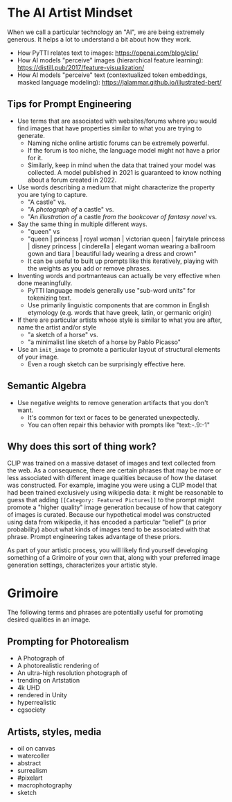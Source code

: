 # The AI Artist Mindset

When we call a particular technology an "AI", we are being extremely generous. It helps a lot to understand a bit about how they work.

* How PyTTI relates text to images: https://openai.com/blog/clip/
* How AI models "perceive" images (hierarchical feature learning): https://distill.pub/2017/feature-visualization/
* How AI models "perceive" text (contextualized token embeddings, masked language modeling): https://jalammar.github.io/illustrated-bert/


## Tips for Prompt Engineering

* Use terms that are associated with websites/forums where you would find images that have properties similar to what you are trying to generate. 
  * Naming niche online artistic forums can be extremely powerful.
  * If the forum is too niche, the language model might not have a prior for it.
  * Similarly, keep in mind when the data that trained your model was collected. A model published in 2021 is guaranteed to know nothing about a forum created in 2022.
* Use words describing a medium that might characterize the property you are tying to capture. 
  * "A castle" vs. 
  * "A *photograph of* a castle" vs.
  * "An *illustration of* a castle *from the bookcover of fantasy novel* vs.
* Say the same thing in multiple different ways.
  * "queen" vs
  * "queen | princess | royal woman | victorian queen | fairytale princess | disney princess | cinderella | elegant woman wearing a ballroom gown and tiara | beautiful lady wearing a dress and crown"
  * It can be useful to built up prompts like this iteratively, playing with the weights as you add or remove phrases.
* Inventing words and portmanteaus can actually be very effective when done meaningfully.
  * PyTTI language models generally use "sub-word units" for tokenizing text.
  * Use primarily linguistic components that are common in English etymology (e.g. words that have greek, latin, or germanic origin)
* If there are particular artists whose style is similar to what you are after, name the artist and/or style
  * "a sketch of a horse" vs.
  * "a minimalist line sketch of a horse by Pablo Picasso"
* Use an `init_image` to promote a particular layout of structural elements of your image.
  * Even a rough sketch can be surprisingly effective here.

## Semantic Algebra

* Use negative weights to remove generation artifacts that you don't want.
  * It's common for text or faces to be generated unexpectedly. 
  * You can often repair this behavior with prompts like "text:-.9:-1"


## Why does this sort of thing work?

CLIP was trained on a massive dataset of images and text collected from the web. As a consequence, there are certain phrases that may be more or less associated with different image qualities because of how the dataset was constructed. For example, imagine you were using a CLIP model that had been trained exclusively using wikipedia data: it might be reasonable to guess that adding `[[Category: Featured Pictures]]` to the prompt might promote a "higher quality" image generation because of how that category of images is curated. Because our hypothetical model was constructed using data from wikipedia, it has encoded a particular "belief" (a prior probability) about what kinds of images tend to be associated with that phrase. Prompt engineering takes advantage of these priors.

As part of your artistic process, you will likely find yourself developing something of a Grimoire of your own that, along with your preferred image generation settings, characterizes your artistic style.

# Grimoire

The following terms and phrases are potentially useful for promoting desired qualities in an image.

## Prompting for Photorealism

* A Photograph of
* A photorealistic rendering of
* An ultra-high resolution photograph of
* trending on Artstation
* 4k UHD
* rendered in Unity
* hyperrealistic
* cgsociety

## Artists, styles, media

* oil on canvas
* watercoller
* abstract
* surrealism
* #pixelart
* macrophotography
* sketch